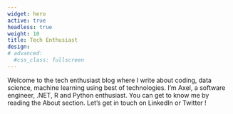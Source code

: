```yaml
---
widget: hero
active: true
headless: true
weight: 10
title: Tech Enthusiast
design:
# advanced:
  #css_class: fullscreen
---
```


Welcome to the tech enthusiast blog where I write about coding, data science, machine learning using best of technologies. I’m Axel, a software engineer, .NET, R and Python enthusiast. You can get to know me by reading the About section. Let’s get in touch on LinkedIn or Twitter !

